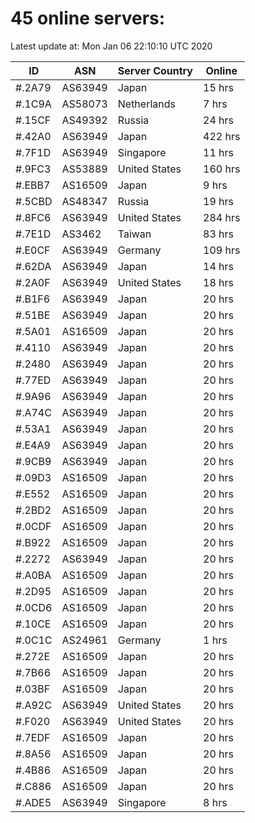 # 45 online servers:

Latest update at: Mon Jan 06 22:10:10 UTC 2020

| ID | ASN | Server Country | Online |
| -- | --- | -------------- | ------ |
| #.2A79 | AS63949 | Japan | 15 hrs |
| #.1C9A | AS58073 | Netherlands | 7 hrs |
| #.15CF | AS49392 | Russia | 24 hrs |
| #.42A0 | AS63949 | Japan | 422 hrs |
| #.7F1D | AS63949 | Singapore | 11 hrs |
| #.9FC3 | AS53889 | United States | 160 hrs |
| #.EBB7 | AS16509 | Japan | 9 hrs |
| #.5CBD | AS48347 | Russia | 19 hrs |
| #.8FC6 | AS63949 | United States | 284 hrs |
| #.7E1D | AS3462 | Taiwan | 83 hrs |
| #.E0CF | AS63949 | Germany | 109 hrs |
| #.62DA | AS63949 | Japan | 14 hrs |
| #.2A0F | AS63949 | United States | 18 hrs |
| #.B1F6 | AS63949 | Japan | 20 hrs |
| #.51BE | AS63949 | Japan | 20 hrs |
| #.5A01 | AS16509 | Japan | 20 hrs |
| #.4110 | AS63949 | Japan | 20 hrs |
| #.2480 | AS63949 | Japan | 20 hrs |
| #.77ED | AS63949 | Japan | 20 hrs |
| #.9A96 | AS63949 | Japan | 20 hrs |
| #.A74C | AS63949 | Japan | 20 hrs |
| #.53A1 | AS63949 | Japan | 20 hrs |
| #.E4A9 | AS63949 | Japan | 20 hrs |
| #.9CB9 | AS63949 | Japan | 20 hrs |
| #.09D3 | AS16509 | Japan | 20 hrs |
| #.E552 | AS16509 | Japan | 20 hrs |
| #.2BD2 | AS16509 | Japan | 20 hrs |
| #.0CDF | AS16509 | Japan | 20 hrs |
| #.B922 | AS16509 | Japan | 20 hrs |
| #.2272 | AS63949 | Japan | 20 hrs |
| #.A0BA | AS16509 | Japan | 20 hrs |
| #.2D95 | AS16509 | Japan | 20 hrs |
| #.0CD6 | AS16509 | Japan | 20 hrs |
| #.10CE | AS16509 | Japan | 20 hrs |
| #.0C1C | AS24961 | Germany | 1 hrs |
| #.272E | AS16509 | Japan | 20 hrs |
| #.7B66 | AS16509 | Japan | 20 hrs |
| #.03BF | AS16509 | Japan | 20 hrs |
| #.A92C | AS63949 | United States | 20 hrs |
| #.F020 | AS63949 | United States | 20 hrs |
| #.7EDF | AS16509 | Japan | 20 hrs |
| #.8A56 | AS16509 | Japan | 20 hrs |
| #.4B86 | AS16509 | Japan | 20 hrs |
| #.C886 | AS16509 | Japan | 20 hrs |
| #.ADE5 | AS63949 | Singapore | 8 hrs |

